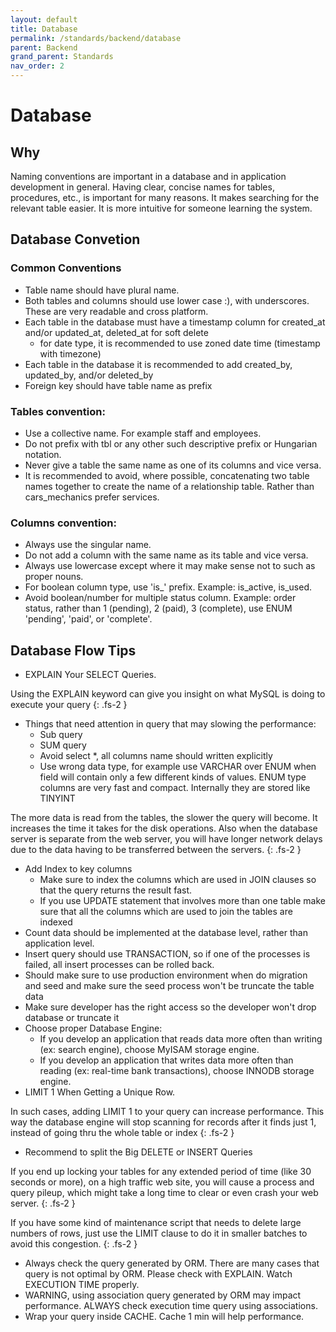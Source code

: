 ```yaml
---
layout: default
title: Database
permalink: /standards/backend/database
parent: Backend
grand_parent: Standards
nav_order: 2
---
```


# Database

## Why

Naming conventions are important in a database and in application development in general. Having clear, concise names for tables, procedures, etc., is important for many reasons. It makes searching for the relevant table easier. It is more intuitive for someone learning the system.

## Database Convetion
### Common Conventions
- Table name should have plural name.
- Both tables and columns should use lower case :), with underscores. These are very readable and cross platform.
- Each table in the database must have a timestamp column for created_at and/or updated_at, deleted_at for soft delete
  - for date type, it is recommended to use zoned date time (timestamp with timezone)
- Each table in the database it is recommended to add created_by, updated_by, and/or deleted_by
- Foreign key should have table name as prefix

### Tables convention:
- Use a collective name. For example staff and employees.
- Do not prefix with tbl or any other such descriptive prefix or Hungarian notation.
- Never give a table the same name as one of its columns and vice versa. 
- It is recommended to avoid, where possible, concatenating two table names together to create the name of a relationship table. Rather than cars_mechanics prefer services.

### Columns convention:
- Always use the singular name.
- Do not add a column with the same name as its table and vice versa.
- Always use lowercase except where it may make sense not to such as proper nouns.
- For boolean column type, use 'is_' prefix. Example: is_active, is_used.
- Avoid boolean/number for multiple status column. Example: order status, rather than 1 (pending), 2 (paid), 3 (complete), use ENUM 'pending', 'paid', or 'complete'.


## Database Flow Tips
- EXPLAIN Your SELECT Queries.

Using the EXPLAIN keyword can give you insight on what MySQL is doing to execute your query
{: .fs-2 }

- Things that need attention in query that may slowing the performance:
  - Sub query
  - SUM query
  - Avoid select *, all columns name should written explicitly
  - Use wrong data type, for example use VARCHAR over ENUM when field will contain only a few different kinds of values. ENUM type columns are very fast and compact. Internally they are stored like TINYINT

The more data is read from the tables, the slower the query will become. It increases the time it takes for the disk operations. Also when the database server is separate from the web server, you will have longer network delays due to the data having to be transferred between the servers.
{: .fs-2 }

- Add Index to key columns
  - Make sure to index the columns which are used in JOIN clauses so that the query returns the result fast. 
  - If you use UPDATE statement that involves more than one table make sure that all the columns which are used to join the tables are indexed
- Count data should be implemented at the database level, rather than application level.
- Insert query should use TRANSACTION, so if one of the processes is failed, all insert processes can be rolled back. 
- Should make sure to use production environment when do migration and seed and make sure the seed process won't be truncate the table data 
- Make sure developer has the right access so the developer won't drop database or truncate it 
- Choose proper Database Engine: 
  - If you develop an application that reads data more often than writing (ex: search engine), choose MyISAM storage engine. 
  - If you develop an application that writes data more often than reading (ex: real-time bank transactions), choose INNODB storage engine. 
- LIMIT 1 When Getting a Unique Row. 

In such cases, adding LIMIT 1 to your query can increase performance. This way the database engine will stop scanning for records after it finds just 1, instead of going thru the whole table or index
{: .fs-2 }

- Recommend to split the Big DELETE or INSERT Queries 

If you end up locking your tables for any extended period of time (like 30 seconds or more), on a high traffic web site, you will cause a process and query pileup, which might take a long time to clear or even crash your web server. 
{: .fs-2 }

If you have some kind of maintenance script that needs to delete large numbers of rows, just use the LIMIT clause to do it in smaller batches to avoid this congestion.
{: .fs-2 }

- Always check the query generated by ORM. There are many cases that query is not optimal by ORM. Please check with EXPLAIN. Watch EXECUTION TIME properly. 
- WARNING, using association query generated by ORM may impact performance. ALWAYS check execution time query using associations. 
- Wrap your query inside CACHE. Cache 1 min will help performance.


